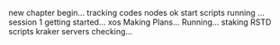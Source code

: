 new chapter begin...
tracking codes
nodes
ok
start
scripts running
...
session 1
getting started...
xos
Making Plans...
Running...
staking
RSTD
scripts
kraker
servers checking...
